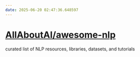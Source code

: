 ```yaml
---
date: 2025-06-20 02:47:36.648597
---
```


# [AllAboutAI/awesome-nlp](https://github.com/AllAboutAI/awesome-nlp)

curated list of NLP resources, libraries, datasets, and tutorials